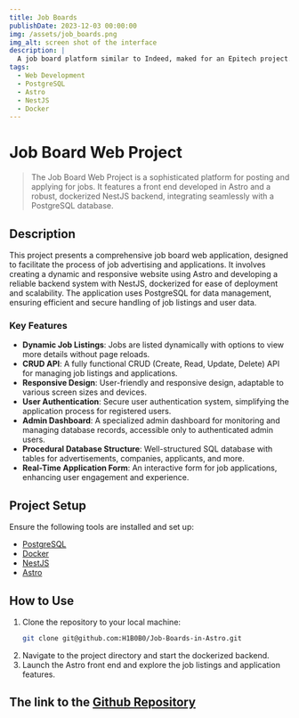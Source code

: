 ```yaml
---
title: Job Boards
publishDate: 2023-12-03 00:00:00
img: /assets/job_boards.png
img_alt: screen shot of the interface
description: |
  A job board platform similar to Indeed, maked for an Epitech project.
tags:
  - Web Development
  - PostgreSQL
  - Astro
  - NestJS
  - Docker
---
```


# Job Board Web Project

> The Job Board Web Project is a sophisticated platform for posting and applying for jobs. It features a front end developed in Astro and a robust, dockerized NestJS backend, integrating seamlessly with a PostgreSQL database.

## Description

This project presents a comprehensive job board web application, designed to facilitate the process of job advertising and applications. It involves creating a dynamic and responsive website using Astro and developing a reliable backend system with NestJS, dockerized for ease of deployment and scalability. The application uses PostgreSQL for data management, ensuring efficient and secure handling of job listings and user data.

### Key Features

- **Dynamic Job Listings**: Jobs are listed dynamically with options to view more details without page reloads.
- **CRUD API**: A fully functional CRUD (Create, Read, Update, Delete) API for managing job listings and applications.
- **Responsive Design**: User-friendly and responsive design, adaptable to various screen sizes and devices.
- **User Authentication**: Secure user authentication system, simplifying the application process for registered users.
- **Admin Dashboard**: A specialized admin dashboard for monitoring and managing database records, accessible only to authenticated admin users.
- **Procedural Database Structure**: Well-structured SQL database with tables for advertisements, companies, applicants, and more.
- **Real-Time Application Form**: An interactive form for job applications, enhancing user engagement and experience.

## Project Setup

Ensure the following tools are installed and set up:

- [PostgreSQL](https://www.postgresql.org/)
- [Docker](https://www.docker.com/)
- [NestJS](https://nestjs.com/)
- [Astro](https://astro.build/)

## How to Use

1. Clone the repository to your local machine:
   ```bash
   git clone git@github.com:H1B0B0/Job-Boards-in-Astro.git
   ```
2. Navigate to the project directory and start the dockerized backend.
3. Launch the Astro front end and explore the job listings and application features.

## The link to the [Github Repository](https://github.com/H1B0B0/Job-Boards-in-Astro)
